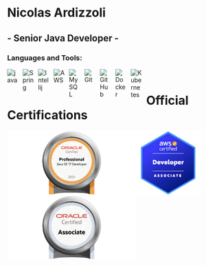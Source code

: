 # Nicolas Ardizzoli 
##  - Senior Java Developer -

### Languages and Tools:

<img align="left" alt="java" width="26px" src="https://cdn.jsdelivr.net/gh/devicons/devicon/icons/java/java-original.svg" style="padding-right:10px;" />
<img align="left" alt="Spring" width="26px" src="https://cdn.jsdelivr.net/gh/devicons/devicon/icons/spring/spring-original.svg" style="padding-right:10px;" />
<img align="left" alt="Intellij" width="26px" src="https://www.svgrepo.com/show/452236/jb-intellij-idea.svg" style="padding-right:10px;" />
<img align="left" alt="AWS" width="26px" src="https://www.svgrepo.com/show/376356/aws.svg" style="padding-right:10px;" />
<img align="left" alt="MySQL" width="26px" src="https://cdn.jsdelivr.net/gh/devicons/devicon/icons/mysql/mysql-original.svg" style="padding-right:10px;" />
<img align="left" alt="Git" width="26px" src="https://cdn.jsdelivr.net/gh/devicons/devicon/icons/git/git-original.svg" style="padding-right:10px;" />
<img align="left" alt="GitHub" width="26px" src="https://www.svgrepo.com/show/439171/github.svg" style="padding-right:10px;" />
<img align="left" alt="Docker" width="26px" src="https://cdn.jsdelivr.net/gh/devicons/devicon/icons/docker/docker-original.svg" style="padding-right:10px;" />
<img align="left" alt="Kubernetes" width="26px" src="https://cdn.jsdelivr.net/gh/devicons/devicon/icons/kubernetes/kubernetes-plain.svg" style="padding-right:10px;" />

<br />


# Official Certifications

[<img align="left" src="https://github.com/nicoardizzoli/nicoardizzoli/blob/main/img/OCPJSE17-2023.png" width="300" height="150">](https://catalog-education.oracle.com/pls/certview/sharebadge?id=5C804CD46903552E89252AE3D856A143E6F2419FE7B0DA34EA632C4DBC5A5C7F)
[<img align="left" src="https://github.com/nicoardizzoli/nicoardizzoli/blob/main/img/aws-certified-developer-associate.png" width="150" height="150">](https://www.credly.com/badges/01ad7fe4-6aa9-4200-8d5f-976748f4c358/public_url)

[<img align="left" src="https://github.com/nicoardizzoli/nicoardizzoli/blob/main/img/OCAJSE8.jpg" width="300" height="150">](https://catalog-education.oracle.com/pls/certview/sharebadge?id=733A577B142E309C8F7E58DEAF9387FCB091329660C57CB208DF031A13388724)






